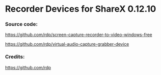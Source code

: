# Recorder Devices for ShareX 0.12.10

### Source code:

https://github.com/rdp/screen-capture-recorder-to-video-windows-free

https://github.com/rdp/virtual-audio-capture-grabber-device

### Credits:

https://github.com/rdp
